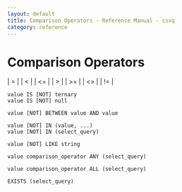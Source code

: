 ```yaml
---
layout: default
title: Comparison Operators - Reference Manual - csvq
category: reference
---
```


# Comparison Operators

| \= |
| < |
| <\= |
| > |
| >\= |
| <> |
| !\= |

```
value IS [NOT] ternary
value IS [NOT] null
```

```
value [NOT] BETWEEN value AND value
```

```
value [NOT] IN (value, ...)
value [NOT] IN (select_query)
```

```
value [NOT] LIKE string
```

```
value comparison_operator ANY (select_query)
```

```
value comparison_operator ALL (select_query)
```

```
EXISTS (select_query)
```
